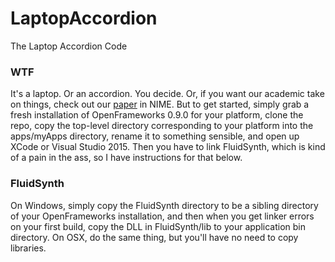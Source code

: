 LaptopAccordion
===============
The Laptop Accordion Code

### WTF
It's a laptop. Or an accordion. You decide. Or, if you want our academic take on
things, check out our [paper](http://www.gewang.com/publish/files/2016-nime-la.pdf)
in NIME. But to get started, simply grab a fresh installation of OpenFrameworks 0.9.0
for your platform, clone the repo, copy the top-level directory corresponding to your
platform into the apps/myApps directory, rename it to something sensible, and open
up XCode or Visual Studio 2015. Then you have to link FluidSynth, which is kind of
a pain in the ass, so I have instructions for that below.

### FluidSynth
On Windows, simply copy the FluidSynth directory to be a sibling directory
of your OpenFrameworks installation, and then when you get linker errors on your
first build, copy the DLL in FluidSynth/lib to your application bin directory. On
OSX, do the same thing, but you'll have no need to copy libraries.
